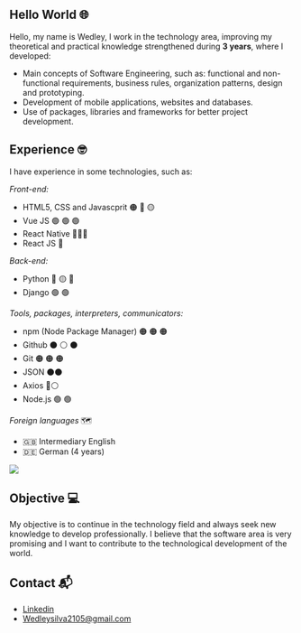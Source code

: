 ## Hello World 🌐

Hello, my name is Wedley, I work in the technology area, improving my theoretical and practical knowledge strengthened during **3 years**, where I developed:

- Main concepts of Software Engineering, such as: functional and non-functional requirements, business rules, organization patterns, design and prototyping.
- Development of mobile applications, websites and databases.
- Use of packages, libraries and frameworks for better project development.


## Experience 🤓
I have experience in some technologies, such as:

*Front-end:*
- HTML5, CSS and Javascprit 🟠 🔵 🟡
- Vue JS 🟢 🟢 🟢
- React Native 🔵🔵🔵 
- React JS 🔵

*Back-end:*
- Python 🔵 🟡 🔵
- Django 🟢 🟢

*Tools, packages, interpreters, communicators:* 
- npm (Node Package Manager) 🟠 🟠 🟠
- Github ⚫ ⚪ ⚫
- Git 🟠 🟠 🟠
- JSON ⚫⚫
- Axios 🔵⚪
- Node.js 🟢 🟢

*Foreign languages* 🗺
- 🇬🇧 Intermediary English
- 🇩🇪 German (4 years)

<img src="https://github-readme-stats.vercel.app/api?username=WedleySilva&hide=contribs,prs,issues,stars&hide_rank=true&include_all_commits=true" />

## Objective 💻

My objective is to continue in the technology field and always seek new knowledge to develop professionally. I believe that the software area is very promising and I want to contribute to the technological development of the world.

## Contact 📬
- [Linkedin](https://www.linkedin.com/in/wedley-silva-809104247/)
- Wedleysilva2105@gmail.com
